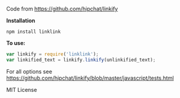 Code from https://github.com/hipchat/linkify

**Installation**

```
npm install linklink
```

**To use:**

```javascript
var linkify = require('linklink');
var linkified_text = linkify.linkify(unlinkified_text);
```

For all options see https://github.com/hipchat/linkify/blob/master/javascript/tests.html

MIT License
